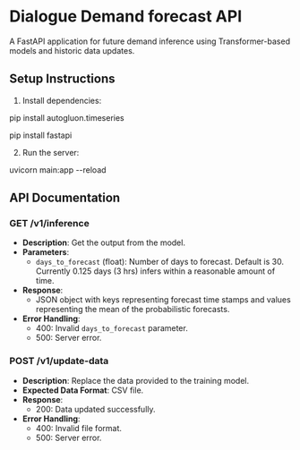 # Dialogue Demand forecast API

A FastAPI application for future demand inference using Transformer-based models and historic data updates.

## Setup Instructions

1. Install dependencies:
   
pip install autogluon.timeseries

pip install fastapi

2. Run the server:

uvicorn main:app --reload

## API Documentation

### GET /v1/inference

- **Description**: Get the output from the model.
- **Parameters**:
    - `days_to_forecast` (float): Number of days to forecast. Default is 30. Currently 0.125 days (3 hrs) infers within a reasonable amount of time.
- **Response**:
    - JSON object with keys representing forecast time stamps and values representing the mean of the probabilistic forecasts.
- **Error Handling**:
    - 400: Invalid `days_to_forecast` parameter.
    - 500: Server error.

### POST /v1/update-data

- **Description**: Replace the data provided to the training model.
- **Expected Data Format**: CSV file.
- **Response**:
    - 200: Data updated successfully.
- **Error Handling**:
    - 400: Invalid file format.
    - 500: Server error.
